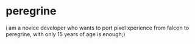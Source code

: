 # peregrine
i am a novice developer who wants to port pixel xperience from falcon to peregrine, with only 15 years of age is enough;)
